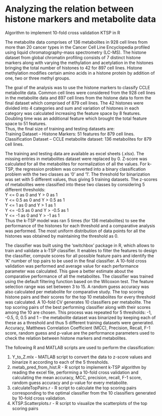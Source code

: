 # Analyzing the relation between histone markers and metabolite data
Algorithm to implement 10-fold cross validation KTSP in R<br/>

The metabolite data comprises of 136 metabolites in 928 cell lines from more than 20 cancer types in the Cancer Cell Line Encyclopedia profiled using liquid chromatography-mass spectrometry (LC-MS). The histone dataset from global chromatin profiling consists of 7 distinct histone markers along with varying the methylation and acetylation in the histones bringing the total number of histones to 42 for 897 cell lines. Histone methylation modifies certain amino acids in a histone protein by addition of one, two or three methyl groups.

The goal of the analysis was to use the histone markers to classify CCLE metabolite data. Common cell lines were considered from the 928 cell lines in the metabolite data and 897 cell lines from the histone data to form the final dataset which comprised of 879 cell lines. The 42 histones were divided into 4 categories and sum and variation of histones in each category was calculated increasing the feature space by 8 features. Doubling time was an additional feature which brought the total feature space to 51 features.<br/> 
Thus, the final size of training and testing datasets are:<br/>
Training Dataset – Histone Markers: 51 features for 879 cell lines.<br/> 
Classification Dataset –  CCLE metabolite dataset: 136 metabolites for 879 cell lines.

The training and testing data are available as excel sheets (.xlsx). The missing entries in metabolites dataset were replaced by 0. Z-score was calculated for all the metabolites for normalization of all the values. For k-TSP, the regression problem was converted into a binary classification problem with the two classes as ‘0’ and ‘1’. The threshold for binarization was set with 5 different values, thus giving 5 training datasets. The z-scores of metabolites were classified into these two classes by considering 5 different thresholds:<br/>
Y <= 0 as 0 and Y > 0 as 1<br/>
Y <= 0.5 as 0 and Y > 0.5 as 1<br/>
Y <= 1 as 0 and Y > 1 as 1<br/>
Y <= -0.5 as 0 and Y > -0.5 as 1<br/>
Y <= -1 as 0 and Y > -1 as 1<br/>
Thus the k-TSP model was ran 5 times (for 136 metabolites) to see the performance of the histones for each threshold and a comparative analysis was performed.
The most uniform distribution of data points for all the histones was obtained by maintaining the threshold as 0.

The classifier was built using the ‘switchbox’ package in R, which allows to train and validate a k-TSP classifier. It enables to filter the features to design the classifier, compute scores for all possible feature pairs and identify the ‘K’ number of top pairs to be used in the final classifier. A 10-fold cross validation was performed and average value for each performance parameter was calculated. This gave a better estimate about the comparative performance of all the metabolites. The classifier was trained using the default filtering function based on the Wilcoxon test. The feature selection range was set between 3 to 15. A random guess accuracy was also calculated per metabolite for comparative study. The top scoring histone pairs and their scores for the top 10 metabolites for every threshold was calculated. A 10-fold CV generates 10 classifiers per metabolite. The top scoring pairs of the best performing classifier along with their scores among the 10 are chosen. This process was repeated for 5 thresholds: -1, -0.5, 0, 0.5 and 1 – the metabolite dataset was binarized by keeping each of these as a threshold and thus 5 different training datasets were generated. Accuracy, Matthews Correlation Coefficient (MCC), Precision, Recall, F-1 score, random guess and p-value are the performance parameters used to check the relation between histone markers and metabolites. 

The following R and MATLAB scripts are used to perform the classification:<br/>
1) Y_to_Z.mlx - MATLAB script to convert the data to z-score values and binarize it according to each of the 5 thresholds.<br/>
2) metab_pred_from_hist.R - R script to implement k-TSP algorithm by reading the excel file, performing a 10-fold cross validation and calculating the mean accuracy, MCC, precision, recall, F-1 score, random guess accuracy and p-value for every metabolite.<br/>
3) calculateTopPairs.r - R script to calculate the top scoring pairs corresponding to the optimal classifier from the 10 classifiers generated by 10-fold cross validation.<br/> 
4) KTSP.Scatterplots.r - R script to visualize the scatterplots of the top scoring pairs 

